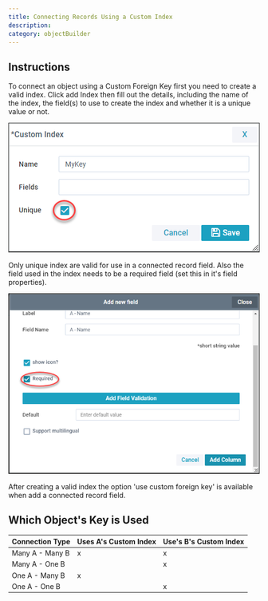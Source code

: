 ```yaml
---
title: Connecting Records Using a Custom Index
description:
category: objectBuilder
---
```

## Instructions

To connect an object using a Custom Foreign Key first you need to create a valid index. Click add Index then fill out the details, including the name of the index, the field(s) to use to create the index and whether it is a unique value or not.

![](images/custom_index.png)

Only unique index are valid for use in a connected record field. Also the field used in the index needs to be a required field (set this in it's field properties).

![](images/required_field.png)

After creating a valid index the option 'use custom foreign key' is available when add a connected record field.

## Which Object's Key is Used

| Connection Type | Uses A's Custom Index | Use's B's Custom Index |
|-----------------|-----------------------|------------------------|
| Many A - Many B | x                     | x                      |
| Many A - One B  |                       | x                      |
| One A - Many B  | x                     |                        |
| One A - One B   |                       | x                      |
